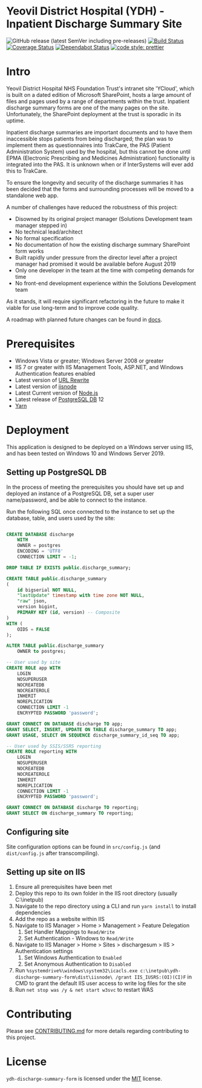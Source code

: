 # Yeovil District Hospital (YDH) - Inpatient Discharge Summary Site

![GitHub release (latest SemVer including pre-releases)](https://img.shields.io/github/v/release/Fdawgs/ydh-discharge-summary-form?include_prereleases) [![Build Status](https://travis-ci.org/Fdawgs/ydh-discharge-summary-form.svg?branch=master)](https://travis-ci.org/Fdawgs/ydh-discharge-summary-form) [![Coverage Status](https://coveralls.io/repos/github/Fdawgs/ydh-discharge-summary-form/badge.svg?branch=master)](https://coveralls.io/github/Fdawgs/ydh-discharge-summary-form?branch=master) [![Dependabot Status](https://api.dependabot.com/badges/status?host=github&identifier=221451451)](https://dependabot.com) [![code style: prettier](https://img.shields.io/badge/code_style-prettier-ff69b4.svg?style=flat-square)](https://github.com/prettier/prettier)

# Intro

Yeovil District Hospital NHS Foundation Trust's intranet site 'YCloud', which is built on a dated edition of Microsoft SharePoint, hosts a large amount of files and pages used by a range of departments within the trust. Inpatient discharge summary forms are one of the many pages on the site. Unfortunately, the SharePoint deployment at the trust is sporadic in its uptime.

Inpatient discharge summaries are important documents and to have them inaccessible stops patients from being discharged; the plan was to implement them as questionnaires into TrakCare, the PAS (Patient Administration System) used by the hospital, but this cannot be done until EPMA (Electronic Prescribing and Medicines Administration) functionality is integrated into the PAS. It is unknown when or if InterSystems will ever add this to TrakCare.

To ensure the longevity and security of the discharge summaries it has been decided that the forms and surrounding processes will be moved to a standalone web app.

A number of challenges have reduced the robustness of this project:

-   Disowned by its original project manager (Solutions Development team manager stepped in)
-   No technical lead/architect
-   No formal specification
-   No documentation of how the existing discharge summary SharePoint form works
-   Built rapidly under pressure from the director level after a project manager had promised it would be available before August 2019
-   Only one developer in the team at the time with competing demands for time
-   No front-end development experience within the Solutions Development team

As it stands, it will require significant refactoring in the future to make it viable for use long-term and to improve code quality.

A roadmap with planned future changes can be found in [docs](https://github.com/Fdawgs/ydh-discharge-summary-form/tree/master/docs/).

# Prerequisites

-   Windows Vista or greater; Windows Server 2008 or greater
-   IIS 7 or greater with IIS Management Tools, ASP.NET, and Windows Authentication features enabled
-   Latest version of [URL Rewrite](https://www.iis.net/downloads/microsoft/url-rewrite)
-   Latest version of [iisnode](https://github.com/Azure/iisnode)
-   Latest Current version of [Node.js](https://nodejs.org)
-   Latest release of [PostgreSQL DB](https://www.enterprisedb.com/downloads/postgres-postgresql-downloads) 12
-   [Yarn](https://yarnpkg.com)

# Deployment

This application is designed to be deployed on a Windows server using IIS, and has been tested on Windows 10 and Windows Server 2019.

## Setting up PostgreSQL DB

In the process of meeting the prerequisites you should have set up and deployed an instance of a PostgreSQL DB, set a super user name/password, and be able to connect to the instance.

Run the following SQL once connected to the instance to set up the database, table, and users used by the site:

```sql

CREATE DATABASE discharge
    WITH
    OWNER = postgres
    ENCODING = 'UTF8'
    CONNECTION LIMIT = -1;

DROP TABLE IF EXISTS public.discharge_summary;

CREATE TABLE public.discharge_summary
(
    id bigserial NOT NULL,
    "lastUpdate" timestamp with time zone NOT NULL,
    "raw" json,
    version bigint,
    PRIMARY KEY (id, version) -- Composite
)
WITH (
    OIDS = FALSE
);

ALTER TABLE public.discharge_summary
    OWNER to postgres;

-- User used by site
CREATE ROLE app WITH
	LOGIN
	NOSUPERUSER
	NOCREATEDB
	NOCREATEROLE
	INHERIT
	NOREPLICATION
	CONNECTION LIMIT -1
	ENCRYPTED PASSWORD 'password';

GRANT CONNECT ON DATABASE discharge TO app;
GRANT SELECT, INSERT, UPDATE ON TABLE discharge_summary TO app;
GRANT USAGE, SELECT ON SEQUENCE discharge_summary_id_seq TO app;

-- User used by SSIS/SSRS reporting
CREATE ROLE reporting WITH
	LOGIN
	NOSUPERUSER
	NOCREATEDB
	NOCREATEROLE
	INHERIT
	NOREPLICATION
	CONNECTION LIMIT -1
	ENCRYPTED PASSWORD 'password';

GRANT CONNECT ON DATABASE discharge TO reporting;
GRANT SELECT ON discharge_summary TO reporting;
```

## Configuring site

Site configuration options can be found in `src/config.js` (and `dist/config.js` after transcompiling).

## Setting up site on IIS

1. Ensure all prerequisites have been met
2. Deploy this repo to its own folder in the IIS root directory (usually C:\inetpub\)
3. Navigate to the repo directory using a CLI and run `yarn install` to install dependencies
4. Add the repo as a website within IIS
5. Navigate to IIS Manager > Home > Management > Feature Delegation
    1. Set Handler Mappings to `Read/Write`
    2. Set Authentication - Windows to `Read/Write`
6. Navigate to IIS Manager > Home > Sites > dischargesum > IIS > Authentication settings
    1. Set Windows Authentication to `Enabled`
    2. Set Anonymous Authentication to `Disabled`
7. Run `%systemdrive%\windows\system32\icacls.exe c:\inetpub\ydh-discharge-summary-form\dist\iisnode\ /grant IIS_IUSRS:(OI)(CI)F` in CMD to grant the default IIS user access to write log files for the site
8. Run `net stop was /y & net start w3svc` to restart WAS

# Contributing

Please see [CONTRIBUTING.md](https://github.com/Fdawgs/ydh-discharge-summary-form/blob/master/CONTRIBUTING.md) for more details regarding contributing to this project.

# License

`ydh-discharge-summary-form` is licensed under the [MIT](https://github.com/Fdawgs/ydh-discharge-summary-form/blob/master/LICENSE) license.
